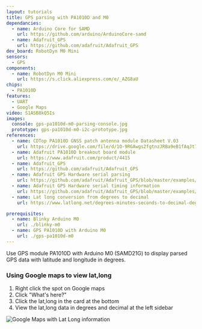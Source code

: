 ```yaml
---
layout: tutorials
title: GPS parsing with PA1010D and M0
dependancies:
  - name: Arduino Core for SAMD
    url: https://github.com/arduino/ArduinoCore-samd
  - name: Adafruit_GPS
    url: https://github.com/adafruit/Adafruit_GPS
dev_board: RobotDyn M0 Mini
sensors:
  - GPS
components:
  - name: RobotDyn M0 Mini
    url: https://s.click.aliexpress.com/e/_AZG8aU
chips:
  - PA1010D
features:
  - UART
  - Google Maps
video: S1ASB8kQ5Is
images:
  console: gps-pa1010d-m0-parsing-console.jpg
  prototype: gps-pa1010d-m0-i2c-prototype.jpg
references:
  - name: CDTop PA1010D GNSS patch antenna module Datasheet V.03
    url: https://drive.google.com/file/d/1O-9RGAwgs2fgtnzJRBa9eB1fAqJt7n_k/view
  - name: Adafruit PA1010D breakout board module
    url: https://www.adafruit.com/product/4415
  - name: Adafruit_GPS
    url: https://github.com/adafruit/Adafruit_GPS
  - name: Adafruit GPS Hardware serial parsing
    url: https://github.com/adafruit/Adafruit_GPS/blob/master/examples/GPS_HardwareSerial_Parsing/GPS_HardwareSerial_Parsing.ino
  - name: Adafruit GPS Hardware serial timing information
    url: https://github.com/adafruit/Adafruit_GPS/blob/master/examples/GPS_HardwareSerial_Timing/GPS_HardwareSerial_Timing.ino
  - name: Lat long conversion from degrees to decimal
    url: https://www.latlong.net/degrees-minutes-seconds-to-decimal-degrees

prerequisites:
  - name: Blinky Arduino M0
    url: ./blinky-m0
  - name: GPS PA1010D with Arduino M0
    url: ./gps-pa1010d-m0
---
```


Use GPS module PA1010D with Arduino M0 (SAMD21G) to display parsed GPS data with latitude and longitude in degrees.

### Using Google maps to view lat,long

1. Right click the spot on Google maps
1. Click "What's here?"
1. Click the lat,long in the card at the bottom
1. View the lat,long data in degrees and decimal at the left sidebar

<img src="{{ site.url }}/assets/images/tutorials/gps-pa1010d-m0-parsing-gmaps.jpg" alt="Google Maps with Lat Long information">
